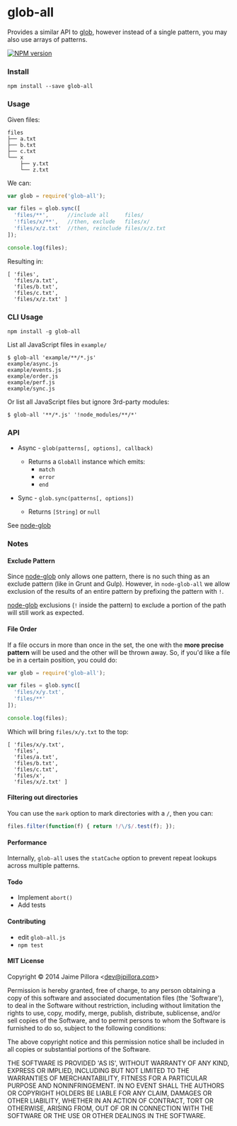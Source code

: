 # glob-all

Provides a similar API to [glob](https://github.com/isaacs/node-glob), however instead of a single pattern, you may also use arrays of patterns.

[![NPM version](https://nodei.co/npm/glob-all.png?compact=true)](https://npmjs.org/package/glob-all)

### Install

```
npm install --save glob-all
```

### Usage

Given files:
```
files
├── a.txt
├── b.txt
├── c.txt
└── x
    ├── y.txt
    └── z.txt
```

We can:
``` js
var glob = require('glob-all');

var files = glob.sync([
  'files/**',      //include all     files/
  '!files/x/**',   //then, exclude   files/x/
  'files/x/z.txt'  //then, reinclude files/x/z.txt
]);

console.log(files);
```

Resulting in:
```
[ 'files',
  'files/a.txt',
  'files/b.txt',
  'files/c.txt',
  'files/x/z.txt' ]
```

### CLI Usage

`npm install -g glob-all`

List all JavaScript files in `example/`

```
$ glob-all 'example/**/*.js'
example/async.js
example/events.js
example/order.js
example/perf.js
example/sync.js
```

Or list all JavaScript files but ignore 3rd-party modules:

```
$ glob-all '**/*.js' '!node_modules/**/*'
```

### API

* Async - `glob(patterns[, options], callback)`
  * Returns a `GlobAll` instance which emits:
    * `match`
    * `error`
    * `end`

* Sync - `glob.sync(patterns[, options])`
  * Returns `[String]` or `null`

See [node-glob](https://github.com/isaacs/node-glob)

### Notes

#### Exclude Pattern

Since [node-glob](https://github.com/isaacs/node-glob) only allows one pattern, there is no such thing as an exclude pattern (like in Grunt and Gulp). However, in `node-glob-all` we allow exclusion of the results of an entire pattern by prefixing the pattern with `!`.

[node-glob](https://github.com/isaacs/node-glob) exclusions (`!` inside the pattern) to exclude a portion of the path will still work as expected.

#### File Order

If a file occurs in more than once in the set, the one with the **more precise pattern** will be used and the other will be thrown away. So, if you'd like a file be in a certain position, you could do:

``` js
var glob = require('glob-all');

var files = glob.sync([
  'files/x/y.txt',
  'files/**'
]);

console.log(files);
```

Which will bring `files/x/y.txt` to the top:

```
[ 'files/x/y.txt',
  'files',
  'files/a.txt',
  'files/b.txt',
  'files/c.txt',
  'files/x',
  'files/x/z.txt' ]
```

#### Filtering out directories

You can use the `mark` option to mark directories with a `/`, then you can:
``` js
files.filter(function(f) { return !/\/$/.test(f); });
```

#### Performance

Internally, `glob-all` uses the `statCache` option to prevent repeat lookups across multiple patterns.

#### Todo

* Implement `abort()`
* Add tests

#### Contributing

* edit `glob-all.js`
* `npm test`

#### MIT License

Copyright &copy; 2014 Jaime Pillora &lt;dev@jpillora.com&gt;

Permission is hereby granted, free of charge, to any person obtaining
a copy of this software and associated documentation files (the
'Software'), to deal in the Software without restriction, including
without limitation the rights to use, copy, modify, merge, publish,
distribute, sublicense, and/or sell copies of the Software, and to
permit persons to whom the Software is furnished to do so, subject to
the following conditions:

The above copyright notice and this permission notice shall be
included in all copies or substantial portions of the Software.

THE SOFTWARE IS PROVIDED 'AS IS', WITHOUT WARRANTY OF ANY KIND,
EXPRESS OR IMPLIED, INCLUDING BUT NOT LIMITED TO THE WARRANTIES OF
MERCHANTABILITY, FITNESS FOR A PARTICULAR PURPOSE AND NONINFRINGEMENT.
IN NO EVENT SHALL THE AUTHORS OR COPYRIGHT HOLDERS BE LIABLE FOR ANY
CLAIM, DAMAGES OR OTHER LIABILITY, WHETHER IN AN ACTION OF CONTRACT,
TORT OR OTHERWISE, ARISING FROM, OUT OF OR IN CONNECTION WITH THE
SOFTWARE OR THE USE OR OTHER DEALINGS IN THE SOFTWARE.
